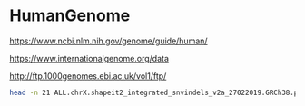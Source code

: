 # HumanGenome

https://www.ncbi.nlm.nih.gov/genome/guide/human/

https://www.internationalgenome.org/data

http://ftp.1000genomes.ebi.ac.uk/vol1/ftp/

```bash
head -n 21 ALL.chrX.shapeit2_integrated_snvindels_v2a_27022019.GRCh38.phased.vcf
```

